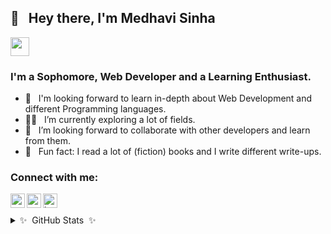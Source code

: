## 👋  &nbsp; Hey there, I'm Medhavi Sinha
[<img height="30" src="https://img.shields.io/badge/linkedin-blue.svg?&style=for-the-badge&logo=linkedin&logoColor=white" />][LinkedIn]
### I'm a Sophomore, Web Developer and a Learning Enthusiast.

- 🔭 &nbsp; I'm looking forward to learn in-depth about Web Development and different Programming languages.
- 🕵️‍♀️ &nbsp; I’m currently exploring a lot of fields.
- 🤝 &nbsp; I’m looking forward to collaborate with other developers and learn from them.
- 💫  &nbsp; Fun fact: I read a lot of (fiction) books and I write different write-ups.

### Connect with me:

[<img align="left" alt="sassymedhavi | Twitter" width="23px" src="https://cdn.jsdelivr.net/npm/simple-icons@v3/icons/twitter.svg" />][twitter]
[<img align="left" alt="_medhavisinha_ | Instagram" width="23px" src="https://cdn.jsdelivr.net/npm/simple-icons@v3/icons/instagram.svg" />][instagram]
[<img align="left" alt="https://onemoremedhavi.medium.com/" width="23px" src="https://cdn.jsdelivr.net/npm/simple-icons@v3/icons/medium.svg" />][medium]

<br />
<br />
<details>
  <summary>✨&nbsp; GitHub Stats &nbsp;✨</summary>
  <br />

 <img align="left" alt= "Medhavi's GitHub stats" src= "https://github-readme-stats.vercel.app/api?username=medhavisinha&count_private=true&show_icons=true&custom_title=Github%20Status&show=issues&theme=radical" />
 
 </details>

[medium]: https://onemoremedhavi.medium.com/
[twitter]: https://twitter.com/sassymedhavi
[instagram]: https://instagram.com/_medhavisinha_
[linkedin]: https://www.linkedin.com/in/medhavi-sinha-7b9a431ba/

